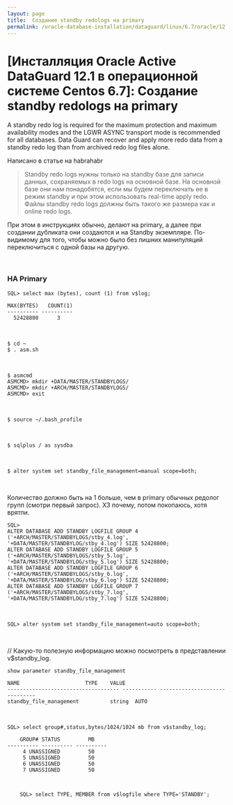 ```yaml
---
layout: page
title:  Создание standby redologs на primary
permalink: /oracle-database-installation/dataguard/linux/6.7/oracle/12.1/standby-redologs-on-primary-instance/
---
```


# [Инсталляция Oracle Active DataGuard 12.1 в операционной системе Centos 6.7]: Создание standby redologs на primary


A standby redo log is required for the maximum protection and maximum availability modes and the LGWR ASYNC transport mode is recommended for all databases. Data Guard can recover and apply more redo data from a standby redo log than from archived redo log files alone.


Написано в статье на habrahabr

> Standby redo logs нужны только на standby базе для записи данных, сохраняемых в redo logs на основной базе. На основной базе они нам понадобятся, если мы будем переключать ее в режим standby и при этом использовать real-time apply redo. Файлы standby redo logs должны быть такого же размера как и online redo logs.


При этом в инструкциях обычно, делают на primary, а далее при создании дубликата они создаются и на Standby экземпляре. По-видимому для того, чтобы можно было без лишних манипуляций переключиться с одной базы на другую.


<br/>

### НА Primary


	SQL> select max (bytes), count (1) from v$log;

	MAX(BYTES)   COUNT(1)
	---------- ----------
	  52428800	    3


<br/>

	$ cd ~
	$ . asm.sh

<br/>

	$ asmcmd
	ASMCMD> mkdir +DATA/MASTER/STANDBYLOGS/
	ASMCMD> mkdir +ARCH/MASTER/STANDBYLOGS/
	ASMCMD> exit


<br/>


	$ source ~/.bash_profile

<br/>

	$ sqlplus / as sysdba

<br/>

	$ alter system set standby_file_management=manual scope=both;

<br/>

Количество должно быть на 1 больше, чем в primary обычных редолог групп (смотри первый запрос).
ХЗ почему, потом покопаюсь, хотя врятли.

<!--

	SQL>
	ALTER DATABASE ADD STANDBY LOGFILE GROUP 4 '+DATA/MASTER/STANDBYLOG/stby_4.log' SIZE 52428800;
	ALTER DATABASE ADD STANDBY LOGFILE GROUP 5 '+DATA/MASTER/STANDBYLOG/stby_5.log' SIZE 52428800;
	ALTER DATABASE ADD STANDBY LOGFILE GROUP 6 '+DATA/MASTER/STANDBYLOG/stby_6.log' SIZE 52428800;
	ALTER DATABASE ADD STANDBY LOGFILE GROUP 7 '+DATA/MASTER/STANDBYLOG/stby_7.log' SIZE 52428800;

-->

	SQL>
	ALTER DATABASE ADD STANDBY LOGFILE GROUP 4 ('+ARCH/MASTER/STANDBYLOGS/stby_4.log', '+DATA/MASTER/STANDBYLOG/stby_4.log') SIZE 52428800;
	ALTER DATABASE ADD STANDBY LOGFILE GROUP 5 ('+ARCH/MASTER/STANDBYLOGS/stby_5.log', '+DATA/MASTER/STANDBYLOG/stby_5.log') SIZE 52428800;
	ALTER DATABASE ADD STANDBY LOGFILE GROUP 6 ('+ARCH/MASTER/STANDBYLOGS/stby_6.log', '+DATA/MASTER/STANDBYLOG/stby_6.log') SIZE 52428800;
	ALTER DATABASE ADD STANDBY LOGFILE GROUP 7 ('+ARCH/MASTER/STANDBYLOGS/stby_7.log', '+DATA/MASTER/STANDBYLOG/stby_7.log') SIZE 52428800;

<br/>

	SQL> alter system set standby_file_management=auto scope=both;


<br/>


// Какую-то полезную информацию можно посмотреть в представлении v$standby_log.


	show parameter standby_file_management

	NAME				     TYPE	 VALUE
	------------------------------------ ----------- ------------------------------
	standby_file_management 	     string	 AUTO


<br/>

	SQL> select group#,status,bytes/1024/1024 mb from v$standby_log;

	    GROUP# STATUS	      MB
	---------- ---------- ----------
		 4 UNASSIGNED	      50
		 5 UNASSIGNED	      50
		 6 UNASSIGNED	      50
		 7 UNASSIGNED	      50



		SQL> select TYPE, MEMBER from v$logfile where TYPE='STANDBY';
